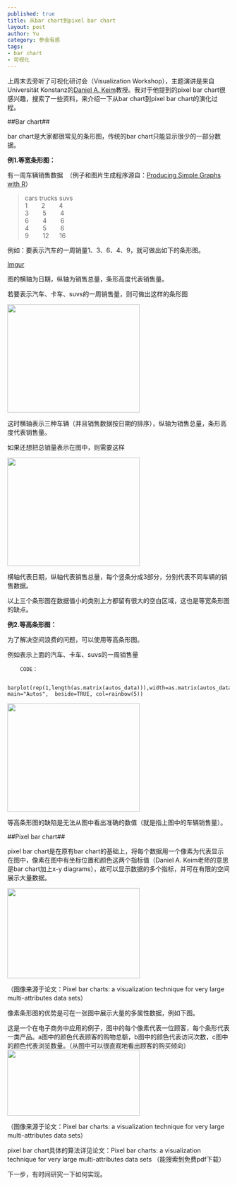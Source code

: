 ```yaml
--- 
published: true
title: 从bar chart到pixel bar chart
layout: post
author: Yu
category: 参会有感
tags:
- bar chart
- 可视化
---
```

上周末去旁听了可视化研讨会（Visualization Workshop），主题演讲是来自Universität Konstanz的[Daniel A. Keim](http://www.inf.uni-konstanz.de/gk/people/member/keim.html "Prof. Dr. Daniel Keim")教授。我对于他提到的pixel bar chart很感兴趣，搜索了一些资料，来介绍一下从bar chart到pixel bar chart的演化过程。

##Bar chart##

bar chart是大家都很常见的条形图，传统的bar chart只能显示很少的一部分数据。

**例1.等宽条形图：**

有一周车辆销售数据  （例子和图片生成程序源自：[Producing Simple Graphs with R](http://www.harding.edu/fmccown/R/#autosdatafile "Producing Simple Graphs with R #Bar Charts#")）

>cars trucks suvs   
1        2        4     
3        5        4     
6        4        6     
4        5        6     
9        12      16     



例如：要表示汽车的一周销量1、3、6、4、9，就可做出如下的条形图。

[Imgur](http://i.imgur.com/Yb7iu "Cars")

图的横轴为日期，纵轴为销售总量，条形高度代表销售量。

若要表示汽车、卡车、suvs的一周销售量，则可做出这样的条形图

<a href="http://yulijia.net/cn/wp-content/uploads/2011/07/Autos.png"><img class="alignnone size-medium wp-image-14" title="Autos" src="http://yulijia.net/cn/wp-content/uploads/2011/07/Autos-300x245.png" alt="" width="300" height="245" /></a>

这时横轴表示三种车辆（并且销售数据按日期的排序），纵轴为销售总量，条形高度代表销售量。

如果还想把总销量表示在图中，则需要这样

<a href="http://yulijia.net/cn/wp-content/uploads/2011/07/Autos01.png"><img class="alignnone size-medium wp-image-15" title="Autos01" src="http://yulijia.net/cn/wp-content/uploads/2011/07/Autos01-300x245.png" alt="" width="300" height="245" /></a>

横轴代表日期，纵轴代表销售总量，每个竖条分成3部分，分别代表不同车辆的销售数据。

以上三个条形图在数据值小的类别上方都留有很大的空白区域，这也是等宽条形图的缺点。

**例2.等高条形图：**

为了解决空间浪费的问题，可以使用等高条形图。

例如表示上面的汽车、卡车、suvs的一周销售量

        CODE： 

        barplot(rep(1,length(as.matrix(autos_data))),width=as.matrix(autos_data), main="Autos",  beside=TRUE, col=rainbow(5))
        
<a href="http://yulijia.net/cn/wp-content/uploads/2011/07/Autos03.png"><img class="alignnone size-medium wp-image-18" title="等高条形图" src="http://yulijia.net/cn/wp-content/uploads/2011/07/Autos03-300x245.png" alt="" width="300" height="245" /></a>

等高条形图的缺陷是无法从图中看出准确的数值（就是指上图中的车辆销售量）。

##Pixel bar chart##

pixel bar chart是在原有bar chart的基础上，将每个数据用一个像素为代表显示在图中，像素在图中有坐标位置和颜色这两个指标值（Daniel A. Keim老师的意思是bar chart加上x-y diagrams），故可以显示数据的多个指标，并可在有限的空间展示大量数据。

<a href="http://yulijia.net/cn/wp-content/uploads/2011/07/pixelbarchart.png"><img class="alignnone size-medium wp-image-35" title="pixelbarchart" src="http://yulijia.net/cn/wp-content/uploads/2011/07/pixelbarchart-300x204.png" alt="" width="300" height="204" /></a>

（图像来源于论文：Pixel bar charts: a visualization technique for very large multi-attributes data sets）

像素条形图的优势是可在一张图中展示大量的多属性数据，例如下图。

这是一个在电子商务中应用的例子，图中的每个像素代表一位顾客，每个条形代表一类产品。a图中的颜色代表顾客的购物总额，b图中的颜色代表访问次数，c图中的颜色代表浏览数量。（从图中可以很直观地看出顾客的购买倾向）
<a href="http://yulijia.net/cn/wp-content/uploads/2011/07/pixelbarchart01.png"><img class="alignnone size-medium wp-image-41" title="Multi-pixel bar charts" src="http://yulijia.net/cn/wp-content/uploads/2011/07/pixelbarchart01-300x149.png" alt="" width="300" height="149" /></a>

（图像来源于论文：Pixel bar charts: a visualization technique for very large multi-attributes data sets）

pixel bar chart具体的算法详见论文：Pixel bar charts: a visualization technique for very large multi-attributes data sets （能搜索到免费pdf下载）

下一步，有时间研究一下如何实现。
